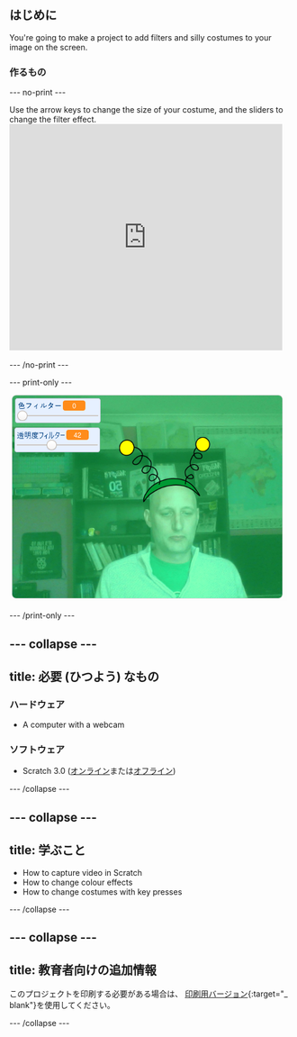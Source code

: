 ## はじめに

You're going to make a project to add filters and silly costumes to your image on the screen.

### 作るもの

--- no-print ---

Use the arrow keys to change the size of your costume, and the sliders to change the filter effect. <iframe src="https://scratch.mit.edu/projects/381995604/embed" allowtransparency="true" width="485" height="402" frameborder="0" scrolling="no" allowfullscreen mark="crwd-mark"></iframe>

--- /no-print ---

--- print-only ---

![完成 (かんせい) したプロジェクト](images/final.png)

--- /print-only ---

--- collapse ---
---
title: 必要 (ひつよう) なもの
---

### ハードウェア

+ A computer with a webcam

### ソフトウェア

+ Scratch 3.0 ([オンライン](http://rpf.io/scratchon)または[オフライン](http://rpf.io/scratchoff))

--- /collapse ---

--- collapse ---
---
title: 学ぶこと
---

- How to capture video in Scratch
- How to change colour effects
- How to change costumes with key presses

--- /collapse ---

--- collapse ---
---
title: 教育者向けの追加情報
---

このプロジェクトを印刷する必要がある場合は、 [印刷用バージョン](https://projects.raspberrypi.org/en/projects/scratchchat-filters/print){:target="_ blank"}を使用してください。

--- /collapse ---
